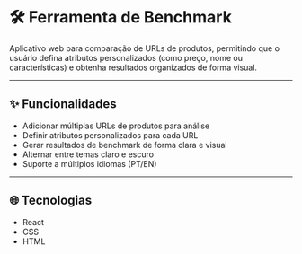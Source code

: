 # 🛠 Ferramenta de Benchmark

Aplicativo web para comparação de URLs de produtos, permitindo que o usuário defina atributos personalizados (como preço, nome ou características) e obtenha resultados organizados de forma visual.  

---

## ✨ Funcionalidades
- Adicionar múltiplas URLs de produtos para análise  
- Definir atributos personalizados para cada URL  
- Gerar resultados de benchmark de forma clara e visual  
- Alternar entre temas claro e escuro  
- Suporte a múltiplos idiomas (PT/EN)  

---

## 🌐 Tecnologias
- React
- CSS
- HTML
